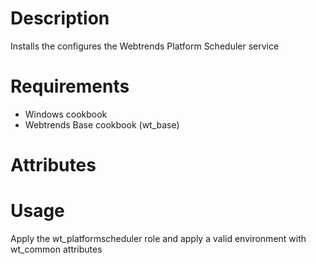 Description
===========

Installs the configures the Webtrends Platform Scheduler service

Requirements
============

* Windows cookbook
* Webtrends Base cookbook (wt_base)

Attributes
==========

Usage
=====
Apply the wt_platformscheduler role and apply a valid environment with wt_common attributes

